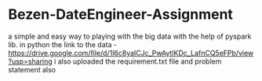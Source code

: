 # Bezen-DateEngineer-Assignment
a simple and easy way to playing with the big data with the help of pyspark lib. in python
the link to the data - https://drive.google.com/file/d/1l6c8yalCJc_PwAytIKDc_LafnCQ5eFPb/view?usp=sharing
i also uploaded the requirement.txt file and problem statement also
